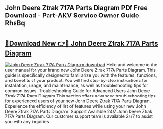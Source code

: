## John Deere Ztrak 717A Parts Diagram PDf Free Download - Part-AKV Service Owner Guide RhsBq

# <h2><a href="http://dfhmr9.blite.top/?on=John+Deere+Ztrak+717A+Parts+Diagram">🔗Download New 👉🔴 John Deere Ztrak 717A Parts Diagram</a></h2>

[![John Deere Ztrak 717A Parts Diagram download](https://i.imgur.com/lujVjoI.png)](http://dfhmr9.blite.top/?on=John+Deere+Ztrak+717A+Parts+Diagram)
Hello and welcome to the user manual for your brand new John Deere Ztrak 717A Parts Diagram. This guide is specifically designed to familiarize you with the features, functions, and benefits of your product. You will find step-by-step instructions for installation, usage, and maintenance, as well as troubleshooting tips for common issues. Troubleshooting Guide for Advanced Users John Deere Ztrak 717A Parts Diagram This section offers advanced troubleshooting tips for experienced users of your new John Deere Ztrak 717A Parts Diagram. Experience the efficiency of list of features while using your new John Deere Ztrak 717A Parts Diagram. Support Available 24/7 John Deere Ztrak 717A Parts Diagram. Our customer support team is available 24/7 to assist you with any inquiries.

